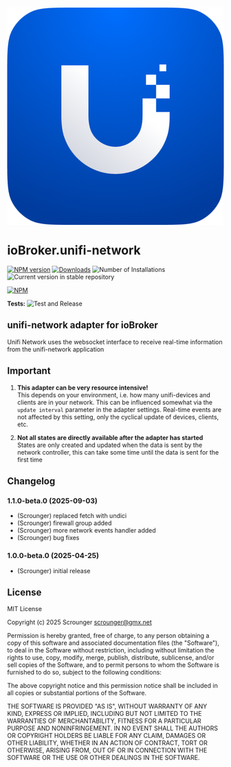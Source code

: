 ![Logo](admin/unifi-network.png)

# ioBroker.unifi-network

[![NPM version](https://img.shields.io/npm/v/iobroker.unifi-network.svg)](https://www.npmjs.com/package/iobroker.unifi-network)
[![Downloads](https://img.shields.io/npm/dm/iobroker.unifi-network.svg)](https://www.npmjs.com/package/iobroker.unifi-network)
![Number of Installations](https://iobroker.live/badges/unifi-network-installed.svg)
![Current version in stable repository](https://iobroker.live/badges/unifi-network-stable.svg)

[![NPM](https://nodei.co/npm/iobroker.unifi-network.png?downloads=true)](https://nodei.co/npm/iobroker.unifi-network/)

**Tests:** ![Test and Release](https://github.com/Scrounger/ioBroker.unifi-network/workflows/Test%20and%20Release/badge.svg)

## unifi-network adapter for ioBroker

Unifi Network uses the websocket interface to receive real-time information from the unifi-network application

## Important

1. **This adapter can be very resource intensive!**<br>This depends on your environment, i.e. how many unifi-devices and clients are in your network. This can be influenced somewhat via the `update interval` parameter in the adapter settings. Real-time events are not affected by this setting, only the cyclical update of devices, clients, etc.

2. **Not all states are directly available after the adapter has started**<br>States are only created and updated when the data is sent by the network controller, this can take some time until the data is sent for the first time

## Changelog

<!--
	Placeholder for the next version (at the beginning of the line):
	### **WORK IN PROGRESS**
-->
### 1.1.0-beta.0 (2025-09-03)

- (Scrounger) replaced fetch with undici
- (Scrounger) firewall group added
- (Scrounger) more network events handler added
- (Scrounger) bug fixes

### 1.0.0-beta.0 (2025-04-25)

- (Scrounger) initial release

## License

MIT License

Copyright (c) 2025 Scrounger <scrounger@gmx.net>

Permission is hereby granted, free of charge, to any person obtaining a copy
of this software and associated documentation files (the "Software"), to deal
in the Software without restriction, including without limitation the rights
to use, copy, modify, merge, publish, distribute, sublicense, and/or sell
copies of the Software, and to permit persons to whom the Software is
furnished to do so, subject to the following conditions:

The above copyright notice and this permission notice shall be included in all
copies or substantial portions of the Software.

THE SOFTWARE IS PROVIDED "AS IS", WITHOUT WARRANTY OF ANY KIND, EXPRESS OR
IMPLIED, INCLUDING BUT NOT LIMITED TO THE WARRANTIES OF MERCHANTABILITY,
FITNESS FOR A PARTICULAR PURPOSE AND NONINFRINGEMENT. IN NO EVENT SHALL THE
AUTHORS OR COPYRIGHT HOLDERS BE LIABLE FOR ANY CLAIM, DAMAGES OR OTHER
LIABILITY, WHETHER IN AN ACTION OF CONTRACT, TORT OR OTHERWISE, ARISING FROM,
OUT OF OR IN CONNECTION WITH THE SOFTWARE OR THE USE OR OTHER DEALINGS IN THE
SOFTWARE.
